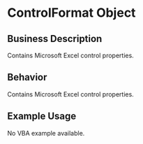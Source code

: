 # ControlFormat Object

## Business Description
Contains Microsoft Excel control properties.

## Behavior
Contains Microsoft Excel control properties.

## Example Usage
No VBA example available.